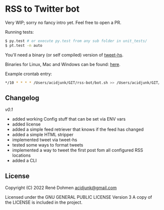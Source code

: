 RSS to Twitter bot
==================

Very WIP; sorry no fancy intro yet. Feel free to open a PR.

Running tests:
```bash
$ py.test # or execute py.test from any sub folder in unit_tests/
$ pt.test -n auto
```

You'll need a binary (or self compiled) version of [tweet-hs](https://hackage.haskell.org/package/tweet-hs).

Binaries for Linux, Mac and Windows can be found: [here](https://github.com/vmchale/command-line-tweeter/releases).

Example crontab entry:

```bash
*/10 * * * * /Users/acidjunk/GIT/rss-bot/bot.sh >> /Users/acidjunk/GIT/rss-bot/bot.log 2>&1
```

Changelog
---------
*v0.1*
- added working Config stuff that can be set via ENV vars
- added license
- added a simple feed retriever that knows if the feed has changed
- added a simple HTML stripper
- implemented tweet via tweet-hs
- tested some ways to format tweets
- implemented a way to tweet the first post fom all configured RSS locations
- added a CLI

License
-------
Copyright (C) 2022 René Dohmen <acidjunk@gmail.com>

Licensed under the GNU GENERAL PUBLIC LICENSE Version 3
A copy of the LICENSE is included in the project.